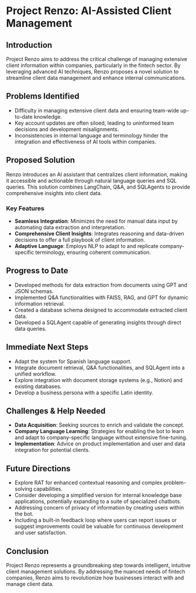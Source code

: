 # Project Renzo: AI-Assisted Client Management

## Introduction
Project Renzo aims to address the critical challenge of managing extensive client information within companies, particularly in the fintech sector. By leveraging advanced AI techniques, Renzo proposes a novel solution to streamline client data management and enhance internal communications.

## Problems Identified
- Difficulty in managing extensive client data and ensuring team-wide up-to-date knowledge.
- Key account updates are often siloed, leading to uninformed team decisions and development misalignments.
- Inconsistencies in internal language and terminology hinder the integration and effectiveness of AI tools within companies.

## Proposed Solution
Renzo introduces an AI assistant that centralizes client information, making it accessible and actionable through natural language queries and SQL queries. This solution combines LangChain, Q&A, and SQLAgents to provide comprehensive insights into client data.

### Key Features
- **Seamless Integration**: Minimizes the need for manual data input by automating data extraction and interpretation.
- **Comprehensive Client Insights**: Integrates reasoning and data-driven decisions to offer a full playbook of client information.
- **Adaptive Language**: Employs NLP to adapt to and replicate company-specific terminology, ensuring coherent communication.

## Progress to Date
- Developed methods for data extraction from documents using GPT and JSON schemas.
- Implemented Q&A functionalities with FAISS, RAG, and GPT for dynamic information retrieval.
- Created a database schema designed to accommodate extracted client data.
- Developed a SQLAgent capable of generating insights through direct data queries.

## Immediate Next Steps
- Adapt the system for Spanish language support.
- Integrate document retrieval, Q&A functionalities, and SQLAgent into a unified workflow.
- Explore integration with document storage systems (e.g., Notion) and existing databases.
- Develop a business persona with a specific Latin identity.

## Challenges & Help Needed
- **Data Acquisition**: Seeking sources to enrich and validate the concept.
- **Company Language Learning**: Strategies for enabling the bot to learn and adapt to company-specific language without extensive fine-tuning.
- **Implementation**: Advice on product implementation and user and data integration for potential clients.

## Future Directions
- Explore RAT for enhanced contextual reasoning and complex problem-solving capabilities.
- Consider developing a simplified version for internal knowledge base applications, potentially expanding to a suite of specialized chatbots.
- Addressing concern of privacy of information by creating users within the bot.
- Including a built-in feedback loop where users can report issues or suggest improvements could be valuable for continuous development and user satisfaction.

## Conclusion
Project Renzo represents a groundbreaking step towards intelligent, intuitive client management solutions. By addressing the nuanced needs of fintech companies, Renzo aims to revolutionize how businesses interact with and manage client data.
